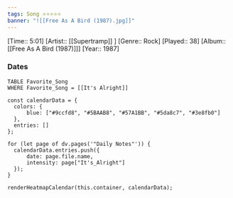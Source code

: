 ```yaml
---
tags: Song ⭐⭐⭐⭐⭐ 
banner: "![[Free As A Bird (1987).jpg]]"
---
```

[Time:: 5:01]
[Artist:: [[Supertramp]] ]
[Genre:: Rock]
[Played:: 38]
[Album:: [[Free As A Bird (1987)]]]
[Year:: 1987]
### Dates
````dataview
TABLE Favorite_Song
WHERE Favorite_Song = [[It's Alright]]
````

  ```dataviewjs
const calendarData = { 
	colors: { 
		blue: ["#9ccfd8", "#5BAAB8", "#57A1BB", "#5da8c7", "#3e8fb0"] 
	}, 
	entries: [] 
}; 

for (let page of dv.pages('"Daily Notes"')) { 
	calendarData.entries.push({ 
		date: page.file.name, 
		intensity: page["It's_Alright"]
	}); 
} 

renderHeatmapCalendar(this.container, calendarData);
```
